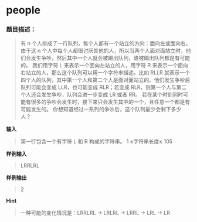# people

### 题目描述：
>有 n 个人排成了一行队列，每个人都有一个站立的方向：面向左或面向右。由于这 n 个人中每个人都很讨厌其他的人，所以当两个人面对面站立时，他们会发生争吵，然后其中一个人就会被踢出队列，谁被踢出队列都是有可能的。
>我们用字符 L 来表示一个面向左站立的人，用字符 R 来表示一个面向右站立的人，那么这个队列可以用一个字符串描述。比如 RLLR 就表示一个四个人的队列，其中第一个人和第二个人是面对面站立的。他们发生争吵后队列可能会变成 LLR，也可能变成 RLR；若变成 RLR，则第一个人与第二个人还会发生争吵，队列会进一步变成 LR 或者 RR。
>若在某个时刻同时可能有很多的争吵会发生时，接下来只会发生其中的一个，且任意一个都是有可能发生的。
>你想知道经过一系列的争吵后，这个队列最少会剩下多少人？

__输入__
>第一行包含一个有字符 L 和 R 构成的字符串。
>1 ≤字符串长度≤ 105

__样例输入__
>LRRLRL

__样例输出__
>2

__Hint__
>一种可能的变化情况是：LRRLRL -> LRLRL -> LRRL -> LRL -> LR
